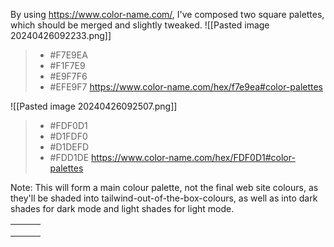 By using <https://www.color-name.com/>, I've composed two square palettes, which should be merged and slightly tweaked.
![[Pasted image 20240426092233.png]]
> - \#F7E9EA
> - \#F1F7E9 
> - \#E9F7F6
> - \#EFE9F7
> <https://www.color-name.com/hex/f7e9ea#color-palettes>

![[Pasted image 20240426092507.png]]
> - \#FDF0D1
> - \#D1FDF0
> - \#D1DEFD
> - \#FDD1DE
> <https://www.color-name.com/hex/FDF0D1#color-palettes>

Note: This will form a main colour palette, not the final web site colours, as they'll be shaded into tailwind-out-of-the-box-colours, as well as into dark shades for dark mode and light shades for light mode.

|     |     |     |
| --- | --- | --- |
|     |     |     |
|     |     |     |
|     |     |     |
